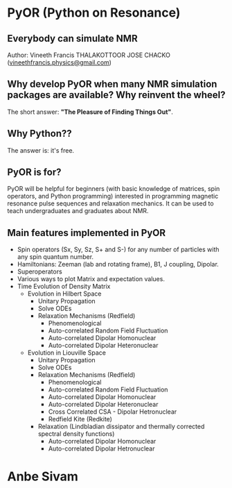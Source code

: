 # PyOR (Python on Resonance)
## Everybody can simulate NMR
Author: Vineeth Francis THALAKOTTOOR JOSE CHACKO (vineethfrancis.physics@gmail.com)

## Why develop PyOR when many NMR simulation packages are available? Why reinvent the wheel?
The short answer: **"The Pleasure of Finding Things Out"**.

## Why Python??
The answer is: it's free.

## PyOR is for?
PyOR will be helpful for beginners (with basic knowledge of matrices, spin operators, and Python programming) interested in programming magnetic resonance pulse sequences and relaxation mechanics. It can be used to teach undergraduates and graduates about NMR.

## Main features implemented in PyOR
- Spin operators (Sx, Sy, Sz, S+ and S-) for any number of particles with any spin quantum number.
- Hamiltonians: Zeeman (lab and rotating frame), B1, J coupling, Dipolar.
- Superoperators
- Various ways to plot Matrix and expectation values.
- Time Evolution of Density Matrix
  - Evolution in Hilbert Space
    - Unitary Propagation
    - Solve ODEs
    - Relaxation Mechanisms (Redfield)
      - Phenomenological
      - Auto-correlated Random Field Fluctuation
      - Auto-correlated Dipolar Homonuclear
      - Auto-correlated Dipolar Heteronuclear
  - Evolution in Liouville Space
    - Unitary Propagation
    - Solve ODEs
    - Relaxation Mechanisms (Redfield)
      - Phenomenological
      - Auto-correlated Random Field Fluctuation
      - Auto-correlated Dipolar Homonuclear
      - Auto-correlated Dipolar Heteronuclear
      - Cross Correlated CSA - Dipolar Hetronuclear
      - Redfield Kite (Redkite)
    - Relaxation (Lindbladian dissipator and thermally corrected spectral density functions)
      - Auto-correlated Dipolar Homonuclear
      - Auto-correlated Dipolar Hetronuclear

# Anbe Sivam
